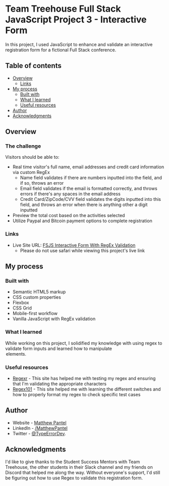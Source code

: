 # Team Treehouse Full Stack JavaScript Project 3 - Interactive Form

In this project, I used JavaScript to enhance and validate an interactive registration form for a fictional Full Stack conference.

## Table of contents

- [Overview](#overview)
  - [Links](#links)
- [My process](#my-process)
  - [Built with](#built-with)
  - [What I learned](#what-i-learned)
  - [Useful resources](#useful-resources)
- [Author](#author)
- [Acknowledgments](#acknowledgments)

## Overview

### The challenge

Visitors should be able to:

- Real time visitor's full name, email addresses and credit card information via custom RegEx
  - Name field validates if there are numbers inputted into the field, and if so, throws an error
  - Email field validates if the email is formatted correctly, and throws errors if there's any spaces in the email address
  - Credit Card/ZipCode/CVV field validates the digits inputted into this field, and throws an error when there is anything other a digit inputted
- Preview the total cost based on the activities selected
- Utilize Paypal and Bitcoin payment options to complete registration

### Links

- Live Site URL: [FSJS Interactive Form With RegEx Validation](https://fsjs-interactive-form.netlify.app/)
  - Please do not use safari while viewing this project's live link

## My process

### Built with

- Semantic HTML5 markup
- CSS custom properties
- Flexbox
- CSS Grid
- Mobile-first workflow
- Vanilla JavaScript with RegEx validation

### What I learned

While working on this project, I solidified my knowledge with using regex to validate form inputs and learned how to manipulate <option> elements.

### Useful resources

- [Regexr](https://regexr.com/) - This site has helped me with testing my regex and ensuring that I'm validating the appropriate characters
- [Regex101](https://regex101.com) - This site helped me with learning the different switches and how to properly format my regex to check specific test cases

## Author

- Website - [Matthew Pantel](https://www.matthewpantel.com)
- LinkedIn - [/MatthewPantel](https://www.LinkedIn.com/in/MatthewPantel)
- Twitter - [@TypeErrorDev](https://www.twitter.com/TypeErrorDev).

## Acknowledgments

I'd like to give thanks to the Student Success Mentors with Team Treehouse, the other students in their Slack channel and my friends on Discord that helped me along the way. Without everyone's support, I'd still be figuring out how to use Regex to validate this registration form.
